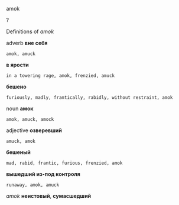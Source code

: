 amok

?


Definitions of _amok_

adverb
**вне себя**

    amok, amuck
**в ярости**

    in a towering rage, amok, frenzied, amuck
**бешено**

    furiously, madly, frantically, rabidly, without restraint, amok

noun
**амок**

    amok, amuck, amock

adjective
**озверевший**

    amuck, amok
**бешеный**

    mad, rabid, frantic, furious, frenzied, amok
**вышедший из-под контроля**

    runaway, amok, amuck

_amok_
**неистовый**, **сумасшедший**